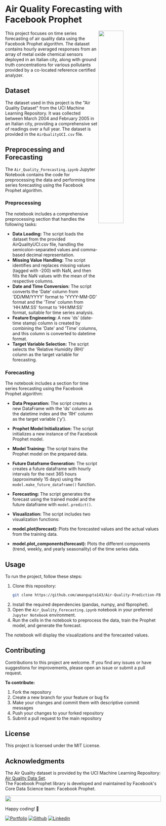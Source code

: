 # Air Quality Forecasting with Facebook Prophet

<img width="40%" align="right" src="https://github.com/amangupta143/Air-Quality-Prediction-FB-Prophet/assets/109453339/4450d726-4d8d-4afd-8ce8-e0b3e894982a"></img>

This project focuses on time series forecasting of air quality data using the Facebook Prophet algorithm. The dataset contains hourly averaged responses from an array of metal oxide chemical sensors deployed in an Italian city, along with ground truth concentrations for various pollutants provided by a co-located reference certified analyzer.

## Dataset

The dataset used in this project is the "Air Quality Dataset" from the UCI Machine Learning Repository. It was collected between March 2004 and February 2005 in an Italian city, providing a comprehensive set of readings over a full year. The dataset is provided in the `AirQualityUCI.csv` file.

## Preprocessing and Forecasting

The `Air_Quality_Forecasting.ipynb` Jupyter Notebook contains the code for preprocessing the data and performing time series forecasting using the Facebook Prophet algorithm.

### Preprocessing

The notebook includes a comprehensive preprocessing section that handles the following tasks:

- **Data Loading:** The script loads the dataset from the provided AirQualityUCI.csv file, handling the semicolon-separated values and comma-based decimal representation.
- **Missing Value Handling:** The script identifies and replaces missing values (tagged with -200) with NaN, and then fills the NaN values with the mean of the respective columns.
- **Date and Time Conversion:** The script converts the 'Date' column from 'DD/MM/YYYY' format to 'YYYY-MM-DD' format and the 'Time' column from 'HH.MM.SS' format to 'HH:MM:SS' format, suitable for time series analysis.
- **Feature Engineering:** A new 'ds' (date-time stamp) column is created by combining the 'Date' and 'Time' columns, and this column is converted to datetime format.
- **Target Variable Selection:** The script selects the 'Relative Humidity (RH)' column as the target variable for forecasting.

### Forecasting

The notebook includes a section for time series forecasting using the Facebook Prophet algorithm:

- **Data Preparation:** The script creates a new DataFrame with the 'ds' column as the datetime index and the 'RH' column as the target variable ('y').
- **Prophet Model Initialization:** The script initializes a new instance of the Facebook Prophet model.
- **Model Training:** The script trains the Prophet model on the prepared data.
- **Future Dataframe Generation:** The script creates a future dataframe with hourly intervals for the next 365 hours (approximately 15 days) using the `model.make_future_dataframe()` function.
- **Forecasting:** The script generates the forecast using the trained model and the future dataframe with `model.predict()`.
- **Visualization:** The script includes two visualization functions:

- **model.plot(forecast):** Plots the forecasted values and the actual values from the training data.
- **model.plot_components(forecast):** Plots the different components (trend, weekly, and yearly seasonality) of the time series data.



## Usage

To run the project, follow these steps:

1. Clone this repository:
   ```bash
   git clone https://github.com/amangupta143/Air-Quality-Prediction-FB-Prophet.git
2. Install the required dependencies (pandas, numpy, and fbprophet).
3. Open the `Air_Quality_Forecasting.ipynb` notebook in your preferred `Jupyter Notebook` environment.
4. Run the cells in the notebook to preprocess the data, train the Prophet model, and generate the forecast.

The notebook will display the visualizations and the forecasted values.

## Contributing

Contributions to this project are welcome. If you find any issues or have suggestions for improvements, please open an issue or submit a pull request.

**To contribute:**
1. Fork the repository
2. Create a new branch for your feature or bug fix
3. Make your changes and commit them with descriptive commit messages
4. Push your changes to your forked repository
5. Submit a pull request to the main repository

## License

This project is licensed under the MIT License.

## Acknowledgments

The Air Quality dataset is provided by the UCI Machine Learning Repository: <a href="https://archive.ics.uci.edu/dataset/360/air+quality">Air Quality Data Set</a>. \
The Facebook Prophet library is developed and maintained by Facebook's Core Data Science team: Facebook Prophet.

<!-- Animated Line: -->

<img src="https://i.imgur.com/dBaSKWF.gif" height="20" width="100%">

Happy coding! 🚀

<!-- Footer Links -->
[![Portfolio](https://img.shields.io/badge/-Portfolio-red?style=flat&logo=appveyor&logoColor=white)](https://github.com/amangupta143)
[![Github](https://img.shields.io/badge/-Github-000?style=flat&logo=Github&logoColor=white)](https://github.com/amangupta143)
[![Linkedin](https://img.shields.io/badge/-LinkedIn-blue?style=flat&logo=Linkedin&logoColor=white)](https://www.linkedin.com/in/amangupta143/)
